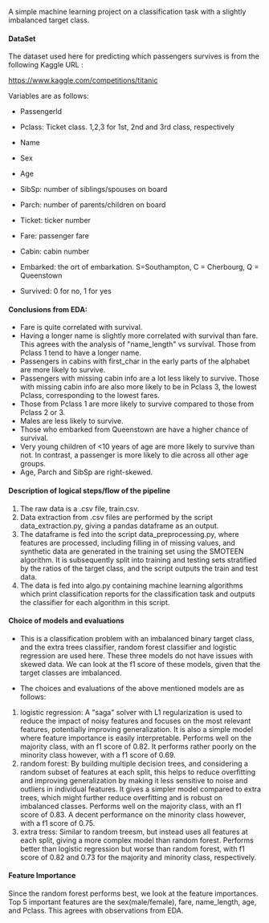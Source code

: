 A simple machine learning project on a classification task with a slightly imbalanced target class. 


#### DataSet 
The dataset used here for predicting which passengers survives is from the following Kaggle URL :

https://www.kaggle.com/competitions/titanic

Variables are as follows:

- PassengerId
- Pclass: Ticket class. 1,2,3 for 1st, 2nd and 3rd class, respectively
- Name
- Sex
- Age
- SibSp: number of siblings/spouses on board
- Parch: number of parents/children on board
- Ticket: ticker number
- Fare: passenger fare
- Cabin: cabin number
- Embarked: the ort of embarkation. S=Southampton, C = Cherbourg, Q = Queenstown

- Survived: 0 for no, 1 for yes



#### Conclusions from EDA:
- Fare is quite correlated with survival.
- Having a longer name is slightly more correlated with survival than fare. This agrees with the analysis of "name_length" vs survival. Those from Pclass 1 tend to have a longer name.
- Passengers in cabins with first_char in the early parts of the alphabet are more likely to survive.
- Passengers with missing cabin info are a lot less likely to survive. Those with missing cabin info are also more likely to be in Pclass 3, the lowest Pclass, corresponding to the lowest fares.
- Those from Pclass 1 are more likely to survive compared to those from Pclass 2 or 3.
- Males are less likely to survive.
- Those who embarked from Queenstown are have a higher chance of survival.
- Very young children of <10 years of age are more likely to survive than not. In contrast, a passenger is more likely to die across all other age groups.
- Age, Parch and SibSp are right-skewed.


#### Description of logical steps/flow of the pipeline

1. The raw data is a .csv file, train.csv.
2. Data extraction from .csv files are performed by the script data_extraction.py, giving a pandas dataframe as an output.
3. The dataframe is fed into the script data_preprocessing.py, where features are processed, including filling in of missing values, and synthetic data are generated in the training set using the SMOTEEN algorithm. It is subsequently split into training and testing sets stratified by the ratios of the target class, and the script outputs the train and test data.
3. The data is fed into algo.py containing machine learning algorithms which print classification reports for the classification task and outputs the classifier for each algorithm in this script. 


#### Choice of models and evaluations

- This is a classification problem with an imbalanced binary target class, and the extra trees classifier, random forest classifier and logistic regression are used here. These three models do not have issues with skewed data.  We can look at the f1 score of these models, given that the target classes are imbalanced.

- The choices and evaluations of the above mentioned models are as follows:

1. logistic regression:
    A "saga" solver with L1 regularization is used to reduce the impact of noisy features and focuses on the most relevant features, potentially improving generalization. It is also a simple model where feature importance is easily interpretable.
    Performs well on the majority class, with an f1 score of 0.82. It performs rather poorly on the minority class however, with a f1 score of 0.69.
2. random forest:
    By building multiple decision trees, and considering a random subset of features at each split, this helps to reduce overfitting and improving generalization by making it less sensitive to noise and outliers in individual features. It gives a simpler model compared to extra trees, which might further reduce overfitting and is robust on imbalanced classes.
    Performs well on the majority class, with an f1 score of 0.83. A decent performance on the minority class however, with a f1 score of 0.75.
3. extra tress:
    Similar to random treesm, but instead uses all features at each split, giving a more complex model than random forest. 
    Performs better than logistic regression but worse than random forest, with f1 score of 0.82 and 0.73 for the majority and minority class, respectively.
    
    
#### Feature Importance
Since the random forest performs best, we look at the feature importances. Top 5 important features are the sex(male/female), fare, name_length, age, and Pclass. This agrees with observations from EDA. 



